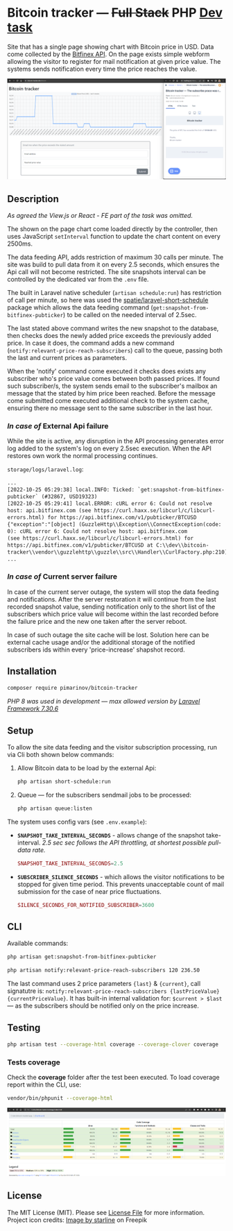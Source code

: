 # Bitcoin tracker &mdash; ~~Full  Stack~~ PHP [Dev task](https://docs.google.com/document/d/1lvhHeItZH1Y2PWA9ZLkQcbkIQ33tWHlnmuUOC4NG_z4/edit?usp=sharing)

Site that has a single page showing chart with Bitcoin price in USD. Data come collected by the [Bitfinex API](https://docs.bitfinex.com/v1/reference#rest-public-ticker). On the page exists simple webform allowing the visitor to register for mail notification at given price value. The systems sends notification every time the price reaches the value.

![Page-preview](page-screenshot.png)

## Description

*As agreed the View.js or React - FE part of the task was omitted.*

The shown on the page chart come loaded directly by the controller, then uses JavaScript `setInterval` function to update the chart content on every 2500ms.

The data feeding API, adds restriction of maximum 30 calls per minute. The site was build to pull data from it on every 2.5 seconds, which ensures the Api call will not become restricted. The site snapshots interval can be controlled by the dedicated var from the `.env` file.

The built in Laravel native scheduler (`artisan schedule:run`) has restriction of call per minute, so here was used the [spatie/laravel-short-schedule](https://github.com/spatie/laravel-short-schedule) package which allows the data feeding command (`get:snapshot-from-bitfinex-pubticker`) to be called on the needed interval of 2.5sec.

The last stated above command writes the new snapshot to the database, then checks does the newly added price exceeds the previously added price. In case it does, the command adds a new command (`notify:relevant-price-reach-subscribers`) call to the queue, passing both the last and current prices as parameters.

When the 'notify' command come executed it checks does exists any subscriber who's price value comes between both passed prices. If found such subscriber/s, the system sends email to the subscriber's mailbox an message that the stated by him price been reached. Before the message come submitted come executed additional check to the system cache, ensuring there no message sent to the same subscriber in the last hour.

### *In case of* External Api failure

While the site is active, any disruption in the API processing generates error log added to the system's log on every 2.5sec execution. When the API restores own work the normal processing continues.

`storage/logs/laravel.log`:

```
...
[2022-10-25 05:29:38] local.INFO: Ticked: `get:snapshot-from-bitfinex-pubticker` (#32867, USD19323)  
[2022-10-25 05:29:41] local.ERROR: cURL error 6: Could not resolve host: api.bitfinex.com (see https://curl.haxx.se/libcurl/c/libcurl-errors.html) for https://api.bitfinex.com/v1/pubticker/BTCUSD
{"exception":"[object] (GuzzleHttp\\Exception\\ConnectException(code: 0): cURL error 6: Could not resolve host: api.bitfinex.com
(see https://curl.haxx.se/libcurl/c/libcurl-errors.html) for https://api.bitfinex.com/v1/pubticker/BTCUSD at C:\\dev\\bitcoin-tracker\\vendor\\guzzlehttp\\guzzle\\src\\Handler\\CurlFactory.php:210)
...
```



### *In case of* Current server failure

In case of the current server outage, the system will stop the data feeding and notifications. After the server restoration it will continue from the last recorded snapshot value, sending notification only to the short list of the subscribers which price value will become within the last recorded before the failure price and the new one taken after the server reboot.

In case of such outage the site cache will be lost. Solution here can be external cache usage and/or the additional storage of the notified subscribers ids within every 'price-increase' shapshot record. 

## Installation

```bash
composer require pimarinov/bitcoin-tracker
```

*PHP 8 was used in development &mdash; max allowed version by [Laravel Framework 7.30.6](https://laravel.com/docs/master/releases#support-policy)*

## Setup

To allow the site data feeding and the visitor subscription processing, run via Cli both shown below commands:

1. Allow Bitcoin data to be load by the external Api:

   ```bash
   php artisan short-schedule:run
   ```

2. Queue &mdash; for the subscribers sendmail jobs to be processed:

   ```bash
   php artisan queue:listen
   ```

The system uses config vars (see `.env.example`):

- **`SNAPSHOT_TAKE_INTERVAL_SECONDS`** - allows change of the snapshot take-interval. 
    *2.5 sec sec follows the API throttling, at shortest possible pull-data rate.*
    
    ```php
    SNAPSHOT_TAKE_INTERVAL_SECONDS=2.5
    ```


-  **`SUBSCRIBER_SILENCE_SECONDS`** - which allows the visitor notifications to be stopped for given time period. This prevents unacceptable count of mail submission for the case of near price fluctuations.

    ```php
    SILENCE_SECONDS_FOR_NOTIFIED_SUBSCRIBER=3600
    ```

## CLI

Available commands:

```bash
php artisan get:snapshot-from-bitfinex-pubticker
```

```bash
php artisan notify:relevant-price-reach-subscribers 120 236.50
```

The last command uses 2 price parameters `{last}` & `{current}`, call signatutre is: `notify:relevant-price-reach-subscribers {lastPriceValue} {currentPriceValue}`. It has built-in internal validation for: `$current > $last`&mdash; as the subscribers should be notified only on the price increase.

## Testing

```bash
php artisan test --coverage-html coverage --coverage-clover coverage
```

### Tests coverage

Check the **coverage** folder after the test been executed. To load coverage report within the CLI, use: 

```bash
vendor/bin/phpunit --coverage-html
```

![tests-coverage](tests-coverage-screenshot.png)

## License

The MIT License (MIT). Please see [License File](LICENSE.md) for more information. Project icon credits: <a href="https://www.freepik.com/free-vector/bitcoin-growth-green-chart-background_25022313.htm#page=3&query=bitcoin%20chart&position=0&from_view=keyword">Image by starline</a> on Freepik
